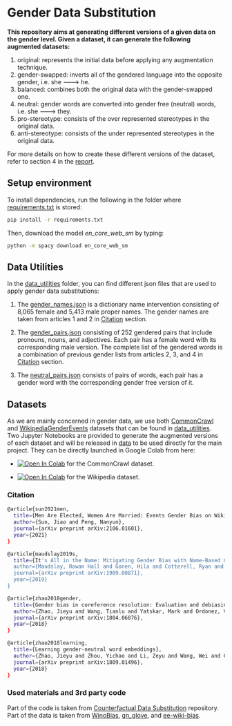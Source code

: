 # Gender Data Substitution

__This repository aims at generating different versions of a given data on the gender level. Given a dataset, it can generate the following augmented datasets:__

1. original: represents the initial data before applying any augmentation technique.
2. gender-swapped: inverts all of the gendered language into the opposite gender, i.e. she ---> he.
3. balanced: combines both the original data with the gender-swapped one.
4. neutral: gender words are converted into gender free (neutral) words, i.e. she ---> they.
5. pro-stereotype: consists of the over represented stereotypes in the original data.
6. anti-stereotype: consists of the under represented stereotypes in the original data.

For more details on how to create these different versions of the dataset, refer to section 4 in the [report](../report.pdf).

## Setup environment

To install dependencies, run the following in the folder where [requirements.txt](requirements.txt) is stored:
```Bash
pip install -r requirements.txt
```
Then, download the model *en_core_web_sm* by typing:
```Bash
python -m spacy download en_core_web_sm
```


## Data Utilities
In the [data_utilities](./data_utilities) folder, you can find different json files that are used to apply gender data substitutions:
1. The [gender_names.json](./data_utilities/gender_names.json) is a dictionary name intervention consisting of 8,065 female and 5,413 male proper names. The gender names are taken from articles 1 and 2 in [Citation](#citation) section.

2. The [gender_pairs.json](./data_utilities/gender_pairs.json) consisting of 252 gendered pairs that include pronouns, nouns, and adjectives. Each pair has a female word with its corresponding male version. The complete list of the gendered words is a combination of previous gender lists from articles 2, 3, and 4 in [Citation](#citation) section.

3. The [neutral_pairs.json](./data_utilities/neutral_pairs.json) consists of pairs of words, each pair has a gender word with the corresponding gender free version of it.

## Datasets
As we are mainly concerned in gender data, we use both [CommonCrawl](https://citeseerx.ist.psu.edu/viewdoc/download?doi=10.1.1.646.4837&rep=rep1&type=pdf) and [WikipediaGenderEvents](https://github.com/PlusLabNLP/ee-wiki-bias/blob/master/data/final_manual.csv) datasets that can be found in [data_utilities](./data_utilities). Two Jupyter Notebooks are provided to generate the augmented versions of each dataset and will be released in [data](../data) to be used directly for the main project. They can be directly launched in Google Colab from here:

- <a href="https://colab.research.google.com/github/dinalzein/CSC/blob/main/data_substitution_CommonCrawl.ipynb" target="_parent"><img src="https://colab.research.google.com/assets/colab-badge.svg" alt="Open In Colab"/></a> for the CommonCrawl dataset.  

- <a href="https://colab.research.google.com/github/dinalzein/CSC/blob/main/data_substitution_WikipediaGenderEvents.ipynb" target="_parent"><img src="https://colab.research.google.com/assets/colab-badge.svg" alt="Open In Colab"/></a> for the Wikipedia dataset.


### Citation

```bash
@article{sun2021men,
  title={Men Are Elected, Women Are Married: Events Gender Bias on Wikipedia},
  author={Sun, Jiao and Peng, Nanyun},
  journal={arXiv preprint arXiv:2106.01601},
  year={2021}
}
```

```bash
@article{maudslay2019s,
  title={It's All in the Name: Mitigating Gender Bias with Name-Based Counterfactual Data Substitution},
  author={Maudslay, Rowan Hall and Gonen, Hila and Cotterell, Ryan and Teufel, Simone},
  journal={arXiv preprint arXiv:1909.00871},
  year={2019}
}
```

```bash
@article{zhao2018gender,
  title={Gender bias in coreference resolution: Evaluation and debiasing methods},
  author={Zhao, Jieyu and Wang, Tianlu and Yatskar, Mark and Ordonez, Vicente and Chang, Kai-Wei},
  journal={arXiv preprint arXiv:1804.06876},
  year={2018}
}
```


```bash
@article{zhao2018learning,
  title={Learning gender-neutral word embeddings},
  author={Zhao, Jieyu and Zhou, Yichao and Li, Zeyu and Wang, Wei and Chang, Kai-Wei},
  journal={arXiv preprint arXiv:1809.01496},
  year={2018}
}
```


### Used materials and 3rd party code
Part of the code is taken from [Counterfactual Data Substitution](https://github.com/rowanhm/counterfactual-data-substitution) repository.
Part of the data is taken from [WinoBias](https://github.com/uclanlp/corefBias/tree/master/WinoBias/wino), [gn_glove](https://github.com/uclanlp/gn_glove/tree/master/wordlist), and [ee-wiki-bias](https://github.com/PlusLabNLP/ee-wiki-bias). 
